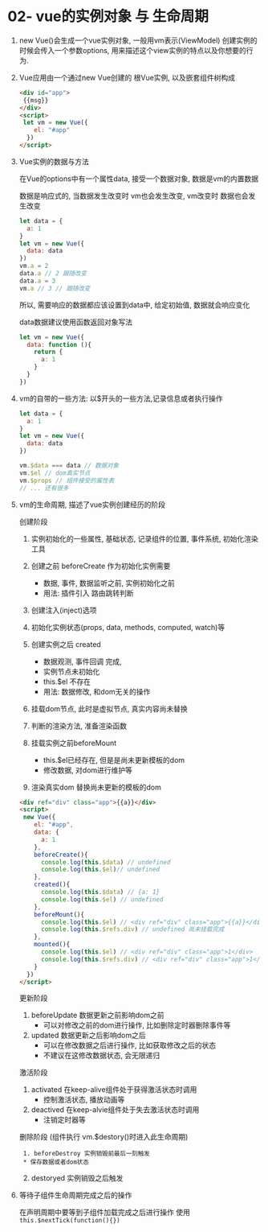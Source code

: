 # 02- vue的实例对象 与 生命周期

1. new Vue()会生成一个vue实例对象, 一般用vm表示(ViewModel) 创建实例的时候会传入一个参数options, 用来描述这个view实例的特点以及你想要的行为.

2. Vue应用由一个通过new Vue创建的 根Vue实例, 以及嵌套组件树构成

   ```html
   <div id="app">
   	{{msg}}
   </div>
   <script>
   	let vm = new Vue({
       el: "#app"
     })
   </script>
   ```

3. Vue实例的数据与方法

   在Vue的options中有一个属性data, 接受一个数据对象, 数据是vm的内置数据

   数据是响应式的, 当数据发生改变时 vm也会发生改变, vm改变时 数据也会发生改变

   ```js
   let data = {
     a: 1
   }
   let vm = new Vue({
     data: data
   })
   vm.a = 2
   data.a // 2 跟随改变
   data.a = 3
   vm.a // 3 // 跟随改变
   ```

   所以, 需要响应的数据都应该设置到data中, 给定初始值, 数据就会响应变化

   data数据建议使用函数返回对象写法

   ```js
   let vm = new Vue({
     data: function (){
       return {
         a: 1
       }
     }
   })
   ```

   

4. vm的自带的一些方法:  以$开头的一些方法,记录信息或者执行操作

   ```js
   let data = {
     a: 1
   }
   let vm = new Vue({
     data: data
   })
   
   vm.$data === data // 数据对象
   vm.$el // dom真实节点
   vm.$props // 组件接受的属性表
   // ... 还有很多
   ```

5. vm的生命周期, 描述了vue实例创建经历的阶段

   创建阶段

      1. 实例初始化的一些属性, 基础状态, 记录组件的位置, 事件系统, 初始化渲染工具
      2. 创建之前 beforeCreate 作为初始化实例需要

         * 数据, 事件, 数据监听之前, 实例初始化之前
         * 用法: 插件引入 路由跳转判断
      3. 创建注入(inject)选项
      4. 初始化实例状态(props, data, methods, computed, watch)等
      5. 创建实例之后 created 
         * 数据观测, 事件回调 完成, 
         * 实例节点未初始化
         * this.$el 不存在
         * 用法: 数据修改, 和dom无关的操作
   6. 挂载dom节点, 此时是虚拟节点, 真实内容尚未替换
   7. 判断的渲染方法, 准备渲染函数
   8. 挂载实例之前beforeMount
      * this.$el已经存在, 但是是尚未更新模板的dom
      * 修改数据, 对dom进行维护等
   9. 渲染真实dom 替换尚未更新的模板的dom

   ```html
   <div ref="div" class="app">{{a}}</div>
   <script>
   	new Vue({
       el: "#app",
       data: {
         a: 1
       },
       beforeCreate(){
         console.log(this.$data) // undefined
         console.log(this.$el)// undefined
       },
       created(){
         console.log(this.$data) // {a: 1}
         console.log(this.$el) // undefined
       },
       beforeMount(){
         console.log(this.$el) // <div ref="div" class="app">{{a}}</div> 尚未更新
         console.log(this.$refs.div) // undefined 尚未挂载完成
       },
       mounted(){
         console.log(this.$el) // <div ref="div" class="app">1</div>
         console.log(this.$refs.div) // <div ref="div" class="app">1</div> 已经挂载完成了
       }
     })
   </script>
   ```

   更新阶段

   1. beforeUpdate 数据更新之前影响dom之前
      * 可以对修改之前的dom进行操作, 比如删除定时器删除事件等
   2. updated 数据更新之后影响dom之后
      * 可以在修改数据之后进行操作, 比如获取修改之后的状态
      * 不建议在这修改数据状态, 会无限递归

   激活阶段

   1. activated 在keep-alive组件处于获得激活状态时调用
      * 控制激活状态, 播放动画等
   2. deactived 在keep-alvie组件处于失去激活状态时调用
      * 注销定时器等

   删除阶段 (组件执行 vm.$destory()时进入此生命周期)

    	1. beforeDestroy 实例销毁前最后一刻触发
        * 保存数据或者dom状态
   	2. destoryed 实例销毁之后触发

6. 等待子组件生命周期完成之后的操作

   在声明周期中要等到子组件加载完成之后进行操作 使用 `this.$nextTick(function(){})`
